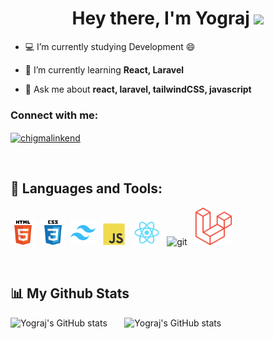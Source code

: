 <h1 align="center">Hey there, I'm Yograj <img src="https://media.giphy.com/media/hvRJCLFzcasrR4ia7z/giphy.gif" width="30px"></h1>

- 💻 I’m currently studying  Development 😄
  
- 🌱 I’m currently learning **React, Laravel**

- 💬 Ask me about **react, laravel, tailwindCSS, javascript**

<h3 align="left">Connect with me:</h3>
<p align="left">
  <a href=www.linkedin.com/in/yograj-singh-750a07315" target="blank">
    <img align="center" src="https://raw.githubusercontent.com/rahuldkjain/github-profile-readme-generator/master/src/images/icons/Social/linked-in-alt.svg" alt="chigmalinkend" height="30" width="40" />
  </a>
</p>

<br>


## 🚀 Languages and Tools:
<p align="centre">
  <img src="https://raw.githubusercontent.com/devicons/devicon/master/icons/html5/html5-original-wordmark.svg" alt="html5" width="40" height="40"  />&nbsp;
  <img src="https://raw.githubusercontent.com/devicons/devicon/master/icons/css3/css3-original-wordmark.svg" alt="css3" width="40" height="40"/>&nbsp;
  <img src="https://raw.githubusercontent.com/devicons/devicon/master/icons/tailwindcss/tailwindcss-original.svg" alt="tailwind" width="40" height="40"/> &nbsp;
  <img src="https://raw.githubusercontent.com/devicons/devicon/master/icons/javascript/javascript-original.svg" alt="javascript" width="35" height="35"/> &nbsp;&nbsp;
  <img src="https://raw.githubusercontent.com/devicons/devicon/master/icons/react/react-original.svg" alt="react" width="40" height="40"/> &nbsp;
  <img src="https://www.vectorlogo.zone/logos/git-scm/git-scm-icon.svg" alt="git" width="40" height="40"/>&nbsp;&nbsp;
  <img src="https://raw.githubusercontent.com/devicons/devicon/master/icons/laravel/laravel-original.svg" alt="laravel" width="60" height="60"/> 
 </p>
<br>

## 📊 My Github Stats
<p>
  <img src="https://streak-stats.demolab.com/?user=yograj2024&show_icons=true" alt="Yograj's GitHub stats" />  &nbsp; &nbsp; &nbsp;
  <img src="https://github-readme-stats.vercel.app/api/top-langs/?username=yograj2024" alt="Yograj's GitHub stats"  />
</p>
<!-- https://metrics.lecoq.io/yograj2024?template=classic&base.repositories=0&isocalendar=1&languages=1&followup=1 -->

